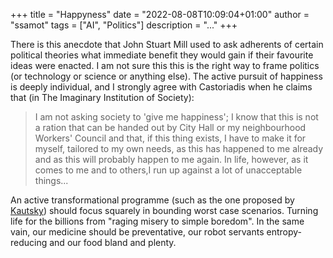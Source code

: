 +++
title = "Happyness"
date = "2022-08-08T10:09:04+01:00"
author = "ssamot"
tags = ["AI", "Politics"]
description = "..."
+++

There is this anecdote that John Stuart Mill used to ask adherents of certain political theories what immediate benefit they would gain if their favourite ideas were enacted. I am not sure this this is the right way to frame politics (or technology or science or anything else). The active pursuit of happiness is deeply individual, and I strongly agree with Castoriadis when he claims that (in The Imaginary Institution of Society):

> I am not asking society to 'give me happiness'; I know that this is not a ration that can be handed out by City Hall or my neighbourhood Workers' Council and that, if this thing exists, I have to make it for myself, tailored to my own needs, as this has happened to me already and as this will probably happen to me again. In life, however, as it comes to me and to others,I run up against a lot of unacceptable things...

An active transformational programme (such as the one proposed by [Kautsky](/posts/kauts/)) should focus squarely in bounding worst case scenarios. Turning life for the billions from "raging misery to simple boredom". In the same vain, our medicine should be preventative, our robot servants entropy-reducing and our food bland and plenty.

